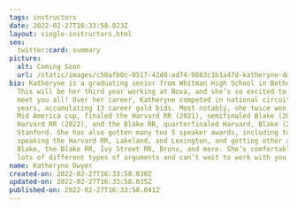```yaml
---
tags: instructors
date: 2022-02-27T16:33:58.023Z
layout: single-instructors.html
seo:
  twitter:card: summary
picture:
  alt: Coming Soon
  url: /static/images/c50afb0c-0517-42d0-ad74-9863c1b1a47d-katheryne-dwyer.jpeg
bio: Katheryne is a graduating senior from Whitman High School in Bethesda, MD.
  This will be her third year working at Nova, and she’s so excited to get to
  meet you all! Over her career, Katheryne competed in national circuit PF for 3
  years, accumulating 13 career gold bids. Most notably, she twice won Valley
  Mid America cup, finaled the Harvard RR (2021), semifinaled Blake (2022), the
  Harvard RR (2022), and the Blake RR, quarterfinaled Harvard, Blake (2021), and
  Stanford. She has also gotten many too 5 speaker awards, including top
  speaking the Harvard RR, Lakeland, and Lexington, and getting other awards at
  Blake, the Blake RR, Ivy Street RR, Bronx, and more. She’s comfortable with
  lots of different types of arguments and can’t wait to work with you all!
name: Katheryne Dwyer
created-on: 2022-02-27T16:33:58.030Z
updated-on: 2022-02-27T16:33:58.035Z
published-on: 2022-02-27T16:33:58.041Z
---
```

